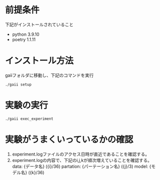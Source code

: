 # 前提条件

下記がインストールされていること

- python 3.9.10
- poetry 1.1.11

# インストール方法
gaiiフォルダに移動し、下記のコマンドを実行

```
./gaii setup
```

# 実験の実行
```
./gaii exec_experiment
```

# 実験がうまくいっているかの確認

1. experiment.logファイルのアクセス日時が直近であることを確認する。
2. experiment.logの内容で、下記のi,j,kが順次増えていることを確認する。
 data: {データ名} ({i}/36)
 partation: {パーテーション名} ({j}/3)
 model: {モデル名} ({k}/36)